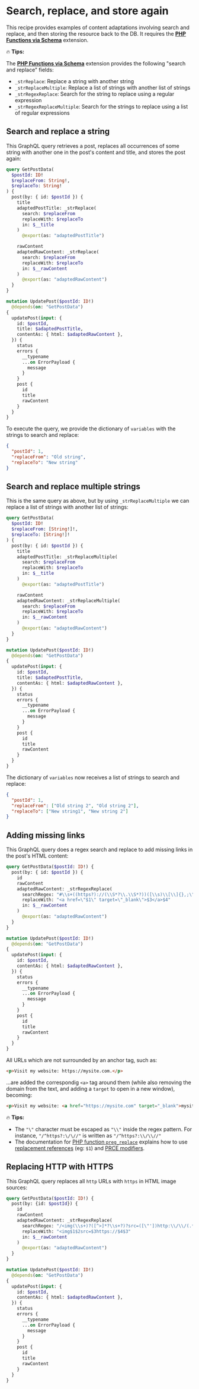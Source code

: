 # Search, replace, and store again

This recipe provides examples of content adaptations involving search and replace, and then storing the resource back to the DB. It requires the [**PHP Functions via Schema**](https://gatographql.com/extensions/php-functions-via-schema/) extension.

<div class="doc-highlight" markdown=1>

🔥 **Tips:**

The [**PHP Functions via Schema**](https://gatographql.com/extensions/php-functions-via-schema/) extension provides the following "search and replace" fields:

- `_strReplace`: Replace a string with another string
- `_strReplaceMultiple`: Replace a list of strings with another list of strings
- `_strRegexReplace`: Search for the string to replace using a regular expression
- `_strRegexReplaceMultiple`: Search for the strings to replace using a list of regular expressions

</div>

## Search and replace a string

This GraphQL query retrieves a post, replaces all occurrences of some string with another one in the post's content and title, and stores the post again:

```graphql
query GetPostData(
  $postId: ID!
  $replaceFrom: String!,
  $replaceTo: String!
) {
  post(by: { id: $postId }) {
    title
    adaptedPostTitle: _strReplace(
      search: $replaceFrom
      replaceWith: $replaceTo
      in: $__title
    )
      @export(as: "adaptedPostTitle")

    rawContent
    adaptedRawContent: _strReplace(
      search: $replaceFrom
      replaceWith: $replaceTo
      in: $__rawContent
    )
      @export(as: "adaptedRawContent")
  }
}

mutation UpdatePost($postId: ID!)
  @depends(on: "GetPostData")
{
  updatePost(input: {
    id: $postId,
    title: $adaptedPostTitle,
    contentAs: { html: $adaptedRawContent },
  }) {
    status
    errors {
      __typename
      ...on ErrorPayload {
        message
      }
    }
    post {
      id
      title
      rawContent
    }
  }
}
```

To execute the query, we provide the dictionary of `variables` with the strings to search and replace:

```json
{
  "postId": 1,
  "replaceFrom": "Old string",
  "replaceTo": "New string"
}
```

## Search and replace multiple strings

This is the same query as above, but by using `_strReplaceMultiple` we can replace a list of strings with another list of strings:

```graphql
query GetPostData(
  $postId: ID!
  $replaceFrom: [String!]!,
  $replaceTo: [String!]!
) {
  post(by: { id: $postId }) {
    title
    adaptedPostTitle: _strReplaceMultiple(
      search: $replaceFrom
      replaceWith: $replaceTo
      in: $__title
    )
      @export(as: "adaptedPostTitle")

    rawContent
    adaptedRawContent: _strReplaceMultiple(
      search: $replaceFrom
      replaceWith: $replaceTo
      in: $__rawContent
    )
      @export(as: "adaptedRawContent")
  }
}

mutation UpdatePost($postId: ID!)
  @depends(on: "GetPostData")
{
  updatePost(input: {
    id: $postId,
    title: $adaptedPostTitle,
    contentAs: { html: $adaptedRawContent },
  }) {
    status
    errors {
      __typename
      ...on ErrorPayload {
        message
      }
    }
    post {
      id
      title
      rawContent
    }
  }
}
```

The dictionary of `variables` now receives a list of strings to search and replace:

```json
{
  "postId": 1,
  "replaceFrom": ["Old string 2", "Old string 2"],
  "replaceTo": ["New string1", "New string 2"]
}
```

## Adding missing links

This GraphQL query does a regex search and replace to add missing links in the post's HTML content:

```graphql
query GetPostData($postId: ID!) {
  post(by: { id: $postId }) {
    id
    rawContent
    adaptedRawContent: _strRegexReplace(
      searchRegex: "#\\s+((https?)://(\\S*?\\.\\S*?))([\\s)\\[\\]{},;\"\\':<]|\\.\\s|$)#i"
      replaceWith: "<a href=\"$1\" target=\"_blank\">$3</a>$4"
      in: $__rawContent
    )
      @export(as: "adaptedRawContent")
  }
}

mutation UpdatePost($postId: ID!)
  @depends(on: "GetPostData")
{
  updatePost(input: {
    id: $postId,
    contentAs: { html: $adaptedRawContent },
  }) {
    status
    errors {
      __typename
      ...on ErrorPayload {
        message
      }
    }
    post {
      id
      title
      rawContent
    }
  }
}
```

All URLs which are not surrounded by an anchor tag, such as:

```html
<p>Visit my website: https://mysite.com.</p>
```

...are added the correspondig `<a>` tag around them (while also removing the domain from the text, and adding a `target` to open in a new window), becoming:

```html
<p>Visit my website: <a href="https://mysite.com" target="_blank">mysite.com</a>.</p>
```

<div class="doc-highlight" markdown=1>

🔥 **Tips:**

- The `"\"` character must be escaped as `"\\"` inside the regex pattern. For instance, `"/^https?:\/\//"` is written as `"/^https?:\\/\\//"`
- The documentation for [PHP function `preg_replace`](https://www.php.net/manual/en/function.preg-replace.php) explains how to use [replacement references](https://www.php.net/manual/en/function.preg-replace.php#refsect1-function.preg-replace-parameters) (eg: `$1`) and [PRCE modifiers](https://www.php.net/manual/en/reference.pcre.pattern.modifiers.php).

</div>

## Replacing HTTP with HTTPS

This GraphQL query replaces all `http` URLs with `https` in HTML image sources:

```graphql
query GetPostData($postId: ID!) {
  post(by: {id: $postId}) {
    id
    rawContent
    adaptedRawContent: _strRegexReplace(
      searchRegex: "/<img(\\s+)?([^>]*?\\s+?)?src=([\"'])http:\\/\\/(.*?)/"
      replaceWith: "<img$1$2src=$3https://$4$3"
      in: $__rawContent
    )
      @export(as: "adaptedRawContent")
  }
}

mutation UpdatePost($postId: ID!)
  @depends(on: "GetPostData")
{
  updatePost(input: {
    id: $postId,
    contentAs: { html: $adaptedRawContent },
  }) {
    status
    errors {
      __typename
      ...on ErrorPayload {
        message
      }
    }
    post {
      id
      title
      rawContent
    }
  }
}
```
